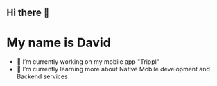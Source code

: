 ## Hi there 👋

# My name is David

- 🔭 I’m currently working on my mobile app "Trippl"
- 🌱 I’m currently learning more about Native Mobile development and Backend services

<!--
**dejvidEm/dejvidEm** is a ✨ _special_ ✨ repository because its `README.md` (this file) appears on your GitHub profile.

Here are some ideas to get you started:

- 🔭 I’m currently working on ...
- 🌱 I’m currently learning ...
- 👯 I’m looking to collaborate on ...
- 🤔 I’m looking for help with ...
- 💬 Ask me about ...
- 📫 How to reach me: ...
- 😄 Pronouns: ...
- ⚡ Fun fact: ...
-->
